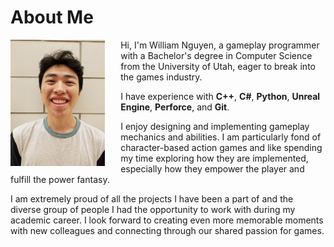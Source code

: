 # About Me

<div style="overflow: hidden;" markdown="1">
  <img src="/assets/img/WilliamNguyen.jpg" style="float: left; max-width:30%; padding-right: 25px;">
  Hi, I'm William Nguyen, a gameplay programmer with a Bachelor's degree in Computer Science from the University of Utah, eager to break into the games industry.

  I have experience with **C++**, **C#**, **Python**, **Unreal Engine**, **Perforce**, and **Git**.
  
  I enjoy designing and implementing gameplay mechanics and abilities. I am particularly fond of character-based action games and like spending my time exploring how they are implemented, especially how they empower the player and fulfill the power fantasy.

  I am extremely proud of all the projects I have been a part of and the diverse group of people I had the opportunity to work with during my academic career. I look forward to creating even more memorable moments with new colleagues and connecting through our shared passion for games.
</div>